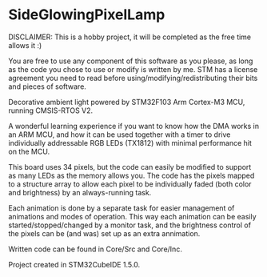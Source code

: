 # SideGlowingPixelLamp

DISCLAIMER: This is a hobby project, it will be completed as the free time allows it :)

You are free to use any component of this software as you please, as long as the code you chose to use or modify is written by me. 
STM has a license agreement you need to read before using/modifying/redistributing their bits and pieces of software.


Decorative ambient light powered by STM32F103 Arm Cortex-M3 MCU, running CMSIS-RTOS V2.

A wonderful learning experience if you want to know how the DMA works in an ARM MCU, 
and how it can be used together with a timer to drive individually addressable RGB LEDs (TX1812) with minimal performance hit on the MCU.

This board uses 34 pixels, but the code can easily be modified to support as many LEDs as the memory allows you.
The code has the pixels mapped to a structure array to allow each pixel to be individually faded (both color and brightness) by an always-running task.

Each animation is done by a separate task for easier management of animations and modes of operation. 
This way each animation can be easily started/stopped/changed by a monitor task, and the brightness control of the pixels can be (and was) set up as an extra annimation.

Written code can be found in Core/Src and Core/Inc.

Project created in STM32CubeIDE 1.5.0.
